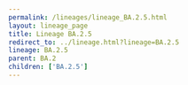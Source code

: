 ```yaml
---
permalink: /lineages/lineage_BA.2.5.html
layout: lineage_page
title: Lineage BA.2.5
redirect_to: ../lineage.html?lineage=BA.2.5
lineage: BA.2.5
parent: BA.2
children: ['BA.2.5']
---
```

